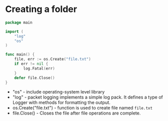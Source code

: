 # Creating a folder

```Go
package main

import (
	"log"
	"os"
)

func main() {
	file, err := os.Create("file.txt")
	if err != nil {
		log.Fatal(err)
	}
	defer file.Close()
}
```

- "os" - include operating-system level library
- "log" - packet logging implements a simple log pack. It defines a type of Logger with methods for formatting the output.
- os.Create("file.txt") - function is used to create file named `file.txt`
- file.Close() - Closes the file after file operations are complete.
